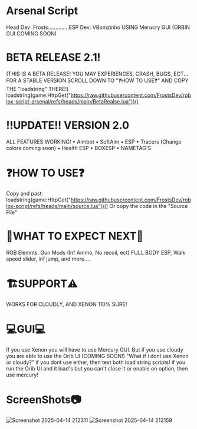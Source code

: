 # Arsenal Script
Head Dev: Frosts..............ESP Dev: VBomzinho
USING Merucry GUI
(ORBIN GUI COMING SOON)

# BETA RELEASE 2.1!
(THIS IS A BETA RELEASE! YOU MAY EXPERIENCES, CRASH, BUGS, ECT... FOR A STABLE VERSION SCROLL DOWN TO "❓HOW TO USE❓" AND COPY THE "loadstring" THERE!)
loadstring(game:HttpGet("https://raw.githubusercontent.com/FrostsDev/roblox-script-arsenal/refs/heads/main/BetaRealse.lua"))()

# ‼️UPDATE‼️ VERSION 2.0
ALL FEATURES WORKING!
• Aimbot
• SoftAim
• ESP
• Tracers (Change colors coming soon)
• Health ESP
• BOXESP 
• NAMETAG'S

# ❓HOW TO USE❓
Copy and past: loadstring(game:HttpGet("https://raw.githubusercontent.com/FrostsDev/roblox-script/refs/heads/main/source.lua"))()
Or copy the code in the "Source File"

# 📝WHAT TO EXPECT NEXT📝
RGB Elemnts. Gun Mods (Inf Ammo, No recoil, ect) FULL BODY ESP, Walk speed slider, inf jump, and more....

# 🏗️SUPPORT⚠️
WORKS FOR CLOUDLY, AND XENON 110% SURE!

# 💻GUI💻 
If you use Xenon you will have to use Mercury GUI. But if you use cloudy you are able to use the Orib UI (COMING SOON!) 
"What if i dont use Xenon or cloudy?" if you dont use either, then test both load string scripts! if you run the Orib UI and it load's but you can't close it or enable on option, then use mercury!

# ScreenShots📷
![Screenshot 2025-04-14 212311](https://github.com/user-attachments/assets/7eea816f-4acc-41a4-b0eb-b2bdc7715c7d)
![Screenshot 2025-04-14 212159](https://github.com/user-attachments/assets/6d1ea192-6647-47a5-a7ee-7ab1cd7debb5)
